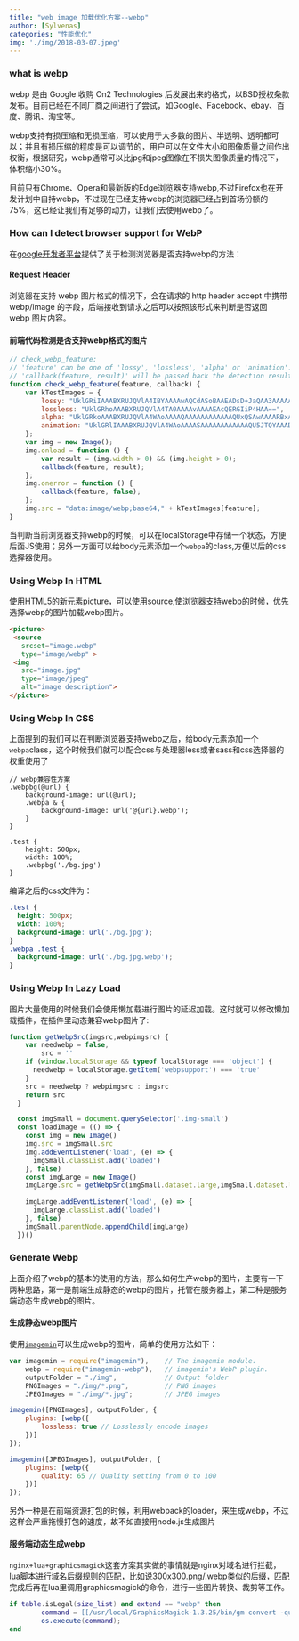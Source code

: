 ```yaml
---
title: "web image 加载优化方案--webp"
author: [Sylvenas]
categories: "性能优化"
img: './img/2018-03-07.jpeg'
---
```


### what is webp
webp 是由 Google 收购 On2 Technologies 后发展出来的格式，以BSD授权条款发布。目前已经在不同厂商之间进行了尝试，如Google、Facebook、ebay、百度、腾讯、淘宝等。

webp支持有损压缩和无损压缩，可以使用于大多数的图片、半透明、透明都可以；并且有损压缩的程度是可以调节的，用户可以在文件大小和图像质量之间作出权衡，根据研究，webp通常可以比jpg和jpeg图像在不损失图像质量的情况下，体积缩小30%。

目前只有Chrome、Opera和最新版的Edge浏览器支持webp,不过Firefox也在开发计划中自持webp，不过现在已经支持webp的浏览器已经占到首场份额的75%，这已经让我们有足够的动力，让我们去使用webp了。

### How can I detect browser support for WebP
在[google开发者平台](https://developers.google.com/speed/webp/faq#how_can_i_detect_browser_support_for_webp)提供了关于检测浏览器是否支持webp的方法：
#### Request Header
浏览器在支持 webp 图片格式的情况下，会在请求的 http header accept 中携带 webp/image 的字段，后端接收到请求之后可以按照该形式来判断是否返回 webp 图片内容。

#### 前端代码检测是否支持webp格式的图片
``` js
// check_webp_feature:
// 'feature' can be one of 'lossy', 'lossless', 'alpha' or 'animation'.
// 'callback(feature, result)' will be passed back the detection result (in an asynchronous way!)
function check_webp_feature(feature, callback) {
    var kTestImages = {
        lossy: "UklGRiIAAABXRUJQVlA4IBYAAAAwAQCdASoBAAEADsD+JaQAA3AAAAAA",
        lossless: "UklGRhoAAABXRUJQVlA4TA0AAAAvAAAAEAcQERGIiP4HAA==",
        alpha: "UklGRkoAAABXRUJQVlA4WAoAAAAQAAAAAAAAAAAAQUxQSAwAAAARBxAR/Q9ERP8DAABWUDggGAAAABQBAJ0BKgEAAQAAAP4AAA3AAP7mtQAAAA==",
        animation: "UklGRlIAAABXRUJQVlA4WAoAAAASAAAAAAAAAAAAQU5JTQYAAAD/////AABBTk1GJgAAAAAAAAAAAAAAAAAAAGQAAABWUDhMDQAAAC8AAAAQBxAREYiI/gcA"
    };
    var img = new Image();
    img.onload = function () {
        var result = (img.width > 0) && (img.height > 0);
        callback(feature, result);
    };
    img.onerror = function () {
        callback(feature, false);
    };
    img.src = "data:image/webp;base64," + kTestImages[feature];
}
```
当判断当前浏览器支持webp的时候，可以在localStorage中存储一个状态，方便后面JS使用；另外一方面可以给body元素添加一个`webpa`的class,方便以后的css选择器使用。

### Using Webp In HTML
使用HTML5的新元素picture，可以使用source,使浏览器支持webp的时候，优先选择webp的图片加载webp图片。
``` html
<picture>
 <source
   srcset="image.webp"
   type="image/webp" >
 <img
   src="image.jpg"
   type="image/jpeg"
   alt="image description">
</picture>
```
### Using Webp In CSS
上面提到的我们可以在判断浏览器支持webp之后，给body元素添加一个`webpa`class，这个时候我们就可以配合css与处理器less或者sass和css选择器的权重使用了
``` less
// webp兼容性方案
.webpbg(@url) {
    background-image: url(@url);
    .webpa & {
        background-image: url('@{url}.webp');
    }
}

.test {
    height: 500px;
    width: 100%;
    .webpbg('./bg.jpg')
}
```
编译之后的css文件为：
``` css
.test {
  height: 500px;
  width: 100%;
  background-image: url('./bg.jpg');
}
.webpa .test {
  background-image: url('./bg.jpg.webp');
}
```
### Using Webp In Lazy Load
图片大量使用的时候我们会使用懒加载进行图片的延迟加载。这时就可以修改懒加载插件，在插件里动态兼容webp图片了:
``` js
function getWebpSrc(imgsrc,webpimgsrc) {
    var needwebp = false,
        src = ''
    if (window.localStorage && typeof localStorage === 'object') {
      needwebp = localStorage.getItem('webpsupport') === 'true'
    }
    src = needwebp ? webpimgsrc : imgsrc
    return src
  }

  const imgSmall = document.querySelector('.img-small')
  const loadImage = (() => {
    const img = new Image()
    img.src = imgSmall.src
    img.addEventListener('load', (e) => {
      imgSmall.classList.add('loaded')
    }, false)
    const imgLarge = new Image()
    imgLarge.src = getWebpSrc(imgSmall.dataset.large,imgSmall.dataset.largewebp)
  
    imgLarge.addEventListener('load', (e) => {
      imgLarge.classList.add('loaded')
    }, false)
    imgSmall.parentNode.appendChild(imgLarge)
  })()
```

### Generate Webp
上面介绍了webp的基本的使用的方法，那么如何生产webp的图片，主要有一下两种思路，第一是前端生成静态的webp的图片，托管在服务器上，第二种是服务端动态生成webp的图片。
#### 生成静态webp图片
使用[`imagemin`](https://github.com/imagemin/imagemin)可以生成webp的图片，简单的使用方法如下：
``` js
var imagemin = require("imagemin"),    // The imagemin module.
    webp = require("imagemin-webp"),   // imagemin's WebP plugin.
    outputFolder = "./img",            // Output folder
    PNGImages = "./img/*.png",         // PNG images
    JPEGImages = "./img/*.jpg";        // JPEG images

imagemin([PNGImages], outputFolder, {
    plugins: [webp({
        lossless: true // Losslessly encode images
    })]
});

imagemin([JPEGImages], outputFolder, {
    plugins: [webp({
        quality: 65 // Quality setting from 0 to 100
    })]
});
```
另外一种是在前端资源打包的时候，利用webpack的loader，来生成webp，不过这样会严重拖慢打包的速度，故不如直接用node.js生成图片

#### 服务端动态生成webp
`nginx+lua+graphicsmagick`这套方案其实做的事情就是nginx对域名进行拦截，lua脚本进行域名后缀规则的匹配，比如说300x300.png/.webp类似的后缀，匹配完成后再在lua里调用graphicsmagick的命令，进行一些图片转换、裁剪等工作。
``` lua
if table.isLegal(size_list) and extend == "webp" then
        command = [[/usr/local/GraphicsMagick-1.3.25/bin/gm convert -quality 75 -density 72 +profile "*"  ]] .. ngx.var.image_root ..  originalUri  .. " -geometry " .. area .. " " .. ngx.var.file;
        os.execute(command);
end
```
